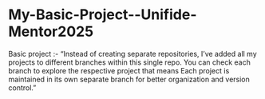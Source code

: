 # My-Basic-Project--Unifide-Mentor2025
Basic project :-
“Instead of creating separate repositories, I’ve added all my projects to different branches within this single repo. You can check each branch to explore the respective project that means
Each project is maintained in its own separate branch for better organization and version control.”
